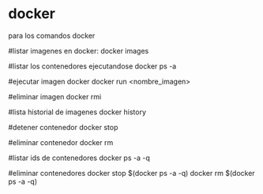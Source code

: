 # docker
para los comandos docker

#listar imagenes en docker:
docker images

#listar los contenedores ejecutandose
docker ps -a

#ejecutar imagen docker
docker run <nombre_imagen>

#eliminar imagen
docker rmi <imageID>

#lista historial de imagenes
docker history <ImageID>
  
#detener contenedor
docker stop <containerid>

#eliminar contenedor
docker rm <containerid>

#listar ids de contenedores
docker ps -a -q

#eliminar contenedores
docker stop $(docker ps -a -q)
docker rm $(docker ps -a -q)
